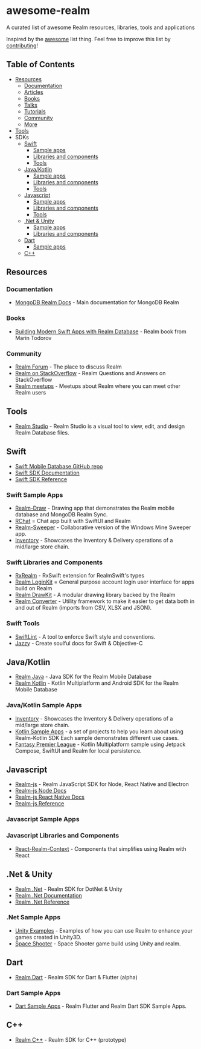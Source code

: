 # awesome-realm
A curated list of awesome Realm resources, libraries, tools and applications

Inspired by the [awesome](https://github.com/sindresorhus/awesome) list thing. Feel free to improve this list by [contributing](CONTRIBUTING.md)!

## Table of Contents
- [Resources](#resources)
   - [Documentation](#documentation)
   - [Articles](#articles)
   - [Books](#books)
   - [Talks](#talks)
   - [Tutorials](#tutorials)
   - [Community](#community)
   - [More](#more)
- [Tools](#tools)
- SDKs
  - [Swift](#swift)
    - [Sample apps](#swift-samples)
    - [Libraries and components](#swift-libs)
    - [Tools](#swift-tools)
  - [Java/Kotlin](#java)
    - [Sample apps](#java-samples)
    - [Libraries and components](#java-libs)
    - [Tools](#java-tools)
  - [Javascript](#javascript)
    - [Sample apps](#js-samples)
    - [Libraries and components](#js-libs)
    - [Tools](#js-tools)
  - [.Net & Unity](#dotnet)
    - [Sample apps](#dotnet-samples)
    - [Libraries and components](#dotnet-libs)
  - [Dart](#dart)
    - [Sample apps](#dart-samples) 
  - [C++](#cpp)


## Resources
### Documentation
- [MongoDB Realm Docs](https://docs.mongodb.com/realm/) - Main documentation for MongoDB Realm

### Books
- [Building Modern Swift Apps with Realm Database](https://store.raywenderlich.com/products/realm-building-modern-swift-apps-with-realm-database) - Realm book from Marin Todorov

### Community
- [Realm Forum](https://www.mongodb.com/community/forums/c/realm/9) - The place to discuss Realm
- [Realm on StackOverflow](https://stackoverflow.com/questions/tagged/realm) - Realm Questions and Answers on StackOverflow
- [Realm meetups](https://live.mongodb.com/realm-global-community/) - Meetups about Realm where you can meet other Realm users

## Tools
- [Realm Studio](https://github.com/realm/realm-studio) - Realm Studio is a visual tool to view, edit, and design Realm Database files.

## Swift
- [Swift Mobile Database GitHub repo](https://github.com/realm/realm-swift)
- [Swift SDK Documentation](https://docs.mongodb.com/realm/sdk/swift/)
- [Swift SDK Reference](https://docs.mongodb.com/realm-sdks/swift/latest/)

### <a name="swift-samples"></a>Swift Sample Apps
- [Realm-Draw](https://github.com/realm/Realm-Drawing) - Drawing app that demonstrates the Realm mobile database and MongoDB Realm Sync.
- [RChat](https://github.com/realm/RChat) = Chat app built with SwiftUI and Realm
- [Realm-Sweeper](https://github.com/realm/Realm-Sweeper) - Collaborative version of the Windows Mine Sweeper app.
- [Inventory](https://github.com/realm/realm-sync-demos/tree/main/Inventory-app) - Showcases the Inventory & Delivery operations of a mid/large store chain.

### <a name="swift-libs"></a>Swift Libraries and Components
- [RxRealm](https://github.com/RxSwiftCommunity/RxRealm) - RxSwift extension for RealmSwift's types
- [Realm LoginKit](https://github.com/realm/realm-loginkit) = General purpose account login user interface for apps build on Realm
- [Realm DrawKit](https://github.com/realm/realm-drawkit) - A modular drawing library backed by the Realm
- [Realm Converter](https://github.com/realm/realm-cocoa-converter) - Utility framework to make it easier to get data both in and out of Realm (imports from CSV, XLSX and JSON).

### <a name="swift-tools"></a>Swift Tools
- [SwiftLint](https://github.com/realm/SwiftLint) - A tool to enforce Swift style and conventions.
- [Jazzy](https://github.com/realm/jazzy) - Create soulful docs for Swift & Objective-C

## <a name="java"> Java/Kotlin
- [Realm Java](https://github.com/realm/realm-java) - Java SDK for the Realm Mobile Database
- [Realm Kotlin](https://github.com/realm/realm-kotlin) - Kotlin Multiplatform and Android SDK for the Realm Mobile Database
   
### <a name="java-samples"></a>Java/Kotlin Sample Apps
- [Inventory](https://github.com/realm/realm-sync-demos/tree/main/Inventory-app) - Showcases the Inventory & Delivery operations of a mid/large store chain.
- [Kotlin Sample Apps](https://github.com/realm/realm-kotlin-samples) - a set of projects to help you learn about using Realm-Kotlin SDK Each sample demonstrates different use cases.
- [Fantasy Premier League](https://github.com/joreilly/FantasyPremierLeague) - Kotlin Multiplatform sample using Jetpack Compose, SwiftUI and Realm for local persistence.

## <a name="javascript"> Javascript
- [Realm-js](https://github.com/realm/realm-js) - Realm JavaScript SDK for Node, React Native and Electron
- [Realm-js Node Docs](https://docs.mongodb.com/realm/sdk/node/)
- [Realm-js React Native Docs](https://docs.mongodb.com/realm/sdk/react-native/)
- [Realm-js Reference](https://docs.mongodb.com/realm-sdks/js/latest/)
   
### <a name="js-samples"></a>Javascript Sample Apps
   
### <a name="js-libs"></a>Javascript Libraries and Components
- [React-Realm-Context](https://github.com/realm/react-realm-context) - Components that simplifies using Realm with React
   
## <a name="dotnet"> .Net & Unity
- [Realm .Net](https://github.com/realm/realm-dotnet) - Realm SDK for DotNet & Unity
- [Realm .Net Documentation](https://docs.mongodb.com/realm/sdk/dotnet/)
- [Realm .Net Reference](https://docs.mongodb.com/realm-sdks/dotnet/latest/)
   
### <a name="dotnet-samples"></a>.Net Sample Apps
- [Unity Examples](https://github.com/realm/unity-examples) - Examples of how you can use Realm to enhance your games created in Unity3D.
- [Space Shooter](https://github.com/mongodb-developer/unity-space-shooter) - Space Shooter game build using Unity and realm.
   
## <a name="dart"> Dart
- [Realm Dart](https://github.com/realm/realm-dart) - Realm SDK for Dart & Flutter (alpha)
   
### <a name="dart-samples"></a>Dart Sample Apps
- [Dart Sample Apps](https://github.com/realm/realm-dart-samples) -  Realm Flutter and Realm Dart SDK Sample Apps.

## <a name="cpp"> C++
- [Realm C++](https://github.com/realm/realm-cpp) - Realm SDK for C++ (prototype)
 
   

